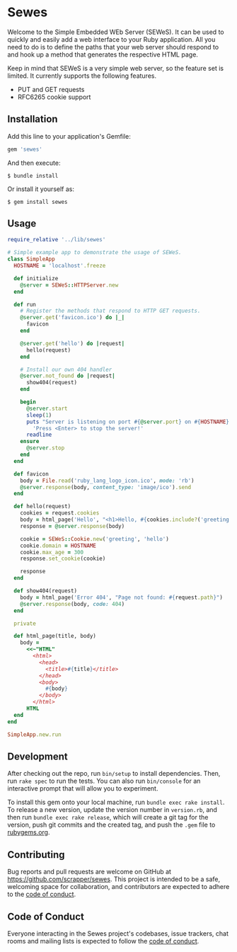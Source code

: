 # Sewes

Welcome to the Simple Embedded WEb Server (SEWeS). It can be used to quickly
and easily add a web interface to your Ruby application. All you need to do
is to define the paths that your web server should respond to and hook up a
method that generates the respective HTML page.

Keep in mind that SEWeS is a very simple web server, so the feature set is
limited. It currently supports the following features.

* PUT and GET requests
* RFC6265 cookie support

## Installation

Add this line to your application's Gemfile:

```ruby
gem 'sewes'
```

And then execute:

    $ bundle install

Or install it yourself as:

    $ gem install sewes

## Usage

```ruby
require_relative '../lib/sewes'

# Simple example app to demonstrate the usage of SEWeS.
class SimpleApp
  HOSTNAME = 'localhost'.freeze

  def initialize
    @server = SEWeS::HTTPServer.new
  end

  def run
    # Register the methods that respond to HTTP GET requests.
    @server.get('favicon.ico') do |_|
      favicon
    end

    @server.get('hello') do |request|
      hello(request)
    end

    # Install our own 404 handler
    @server.not_found do |request|
      show404(request)
    end

    begin
      @server.start
      sleep(1)
      puts "Server is listening on port #{@server.port} on #{HOSTNAME}.\n" \
        'Press <Enter> to stop the server!'
      readline
    ensure
      @server.stop
    end
  end

  def favicon
    body = File.read('ruby_lang_logo_icon.ico', mode: 'rb')
    @server.response(body, content_type: 'image/ico').send
  end

  def hello(request)
    cookies = request.cookies
    body = html_page('Hello', "<h1>Hello, #{cookies.include?('greeting') ? 'again ' : ''}world!</h1>")
    response = @server.response(body)

    cookie = SEWeS::Cookie.new('greeting', 'hello')
    cookie.domain = HOSTNAME
    cookie.max_age = 300
    response.set_cookie(cookie)

    response
  end

  def show404(request)
    body = html_page('Error 404', "Page not found: #{request.path}")
    @server.response(body, code: 404)
  end

  private

  def html_page(title, body)
    body =
      <<~"HTML"
        <html>
          <head>
            <title>#{title}</title>
          </head>
          <body>
            #{body}
          </body>
        </html>
      HTML
  end
end

SimpleApp.new.run
```

## Development

After checking out the repo, run `bin/setup` to install dependencies. Then, run `rake spec` to run the tests. You can also run `bin/console` for an interactive prompt that will allow you to experiment.

To install this gem onto your local machine, run `bundle exec rake install`. To release a new version, update the version number in `version.rb`, and then run `bundle exec rake release`, which will create a git tag for the version, push git commits and the created tag, and push the `.gem` file to [rubygems.org](https://rubygems.org).

## Contributing

Bug reports and pull requests are welcome on GitHub at https://github.com/scrapper/sewes. This project is intended to be a safe, welcoming space for collaboration, and contributors are expected to adhere to the [code of conduct](https://github.com/scrapper/sewes/blob/master/CODE_OF_CONDUCT.md).

## Code of Conduct

Everyone interacting in the Sewes project's codebases, issue trackers, chat rooms and mailing lists is expected to follow the [code of conduct](https://github.com/scrapper/sewes/blob/master/CODE_OF_CONDUCT.md).
